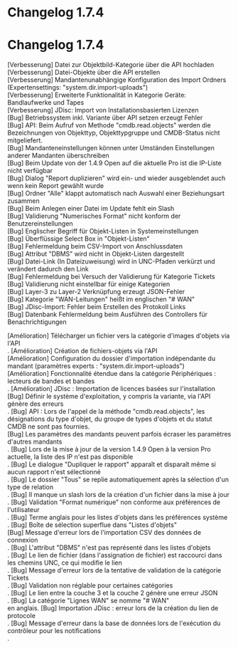 <!-- TRANSLATED by md-translate -->
# Changelog 1.7.4

# Changelog 1.7.4

[Verbesserung]  Datei zur Objektbild-Kategorie über die API hochladen<br>
[Verbesserung]  Datei-Objekte über die API erstellen<br>
[Verbesserung]  Mandantenunabhängige Konfiguration des Import Ordners (Expertensettings: "system.dir.import-uploads")<br>
[Verbesserung]  Erweiterte Funktionalität in Kategorie Geräte: Bandlaufwerke und Tapes<br>
[Verbesserung]  JDisc: Import von Installationsbasierten Lizenzen<br>
[Bug]           Betriebssystem inkl. Variante über API setzen erzeugt Fehler<br>
[Bug]           API: Beim Aufruf von Methode "cmdb.read.objects" werden die Bezeichnungen von Objekttyp, Objekttypgruppe und CMDB-Status nicht mitgeliefert.<br>
[Bug]           Mandanteneinstellungen können unter Umständen Einstellungen anderer Mandanten überschreiben<br>
[Bug]           Beim Update von der 1.4.9 Open auf die aktuelle Pro ist die IP-Liste nicht verfügbar<br>
[Bug]           Dialog "Report duplizieren" wird ein- und wieder ausgeblendet auch wenn kein Report gewählt wurde<br>
[Bug]           Ordner "Alle" klappt automatisch nach Auswahl einer Beziehungsart zusammen<br>
[Bug]           Beim Anlegen einer Datei im Update fehlt ein Slash<br>
[Bug]           Validierung "Numerisches Format" nicht konform der Benutzereinstellungen<br>
[Bug]           Englischer Begriff für Objekt-Listen in Systemeinstellungen<br>
[Bug]           Überflüssige Select Box in "Objekt-Listen"<br>
[Bug]           Fehlermeldung beim CSV-Import von Anschlussdaten<br>
[Bug]           Attribut "DBMS" wird nicht in Objekt-Listen dargestellt<br>
[Bug]           Datei-Link (In Dateizuweisung) wird in UNC-Pfaden verkürzt und verändert dadurch den Link<br>
[Bug]           Fehlermeldung bei Versuch der Validierung für Kategorie Tickets<br>
[Bug]           Validierung nicht einstellbar für einige Kategorien<br>
[Bug]           Layer-3 zu Layer-2 Verknüpfung erzeugt JSON-Fehler<br>
[Bug]           Kategorie "WAN-Leitungen" heißt im englischen "# WAN"<br>
[Bug]           JDisc-Import: Fehler beim Erstellen des Protokoll Links<br>
[Bug]           Datenbank Fehlermeldung beim Ausführen des Controllers für Benachrichtigungen<br>

[Amélioration] Télécharger un fichier vers la catégorie d'images d'objets via l'API<br>.
[Amélioration] Création de fichiers-objets via l'API<br>
[Amélioration] Configuration du dossier d'importation indépendante du mandant (paramètres experts : "system.dir.import-uploads")<br>
[Amélioration] Fonctionnalité étendue dans la catégorie Périphériques : lecteurs de bandes et bandes<br>.
[Amélioration] JDisc : Importation de licences basées sur l'installation<br>
[Bug] Définir le système d'exploitation, y compris la variante, via l'API génère des erreurs<br>.
[Bug] API : Lors de l'appel de la méthode "cmdb.read.objects", les désignations du type d'objet, du groupe de types d'objets et du statut CMDB ne sont pas fournies.<br>
[Bug] Les paramètres des mandants peuvent parfois écraser les paramètres d'autres mandants<br>.
[Bug] Lors de la mise à jour de la version 1.4.9 Open à la version Pro actuelle, la liste des IP n'est pas disponible<br>.
[Bug] Le dialogue "Dupliquer le rapport" apparaît et disparaît même si aucun rapport n'est sélectionné<br>.
[Bug] Le dossier "Tous" se replie automatiquement après la sélection d'un type de relation<br>.
[Bug] Il manque un slash lors de la création d'un fichier dans la mise à jour<br>.
[Bug] Validation "Format numérique" non conforme aux préférences de l'utilisateur<br>.
[Bug] Terme anglais pour les listes d'objets dans les préférences système<br>.
[Bug] Boîte de sélection superflue dans "Listes d'objets"<br>
[Bug] Message d'erreur lors de l'importation CSV des données de connexion<br>.
[Bug] L'attribut "DBMS" n'est pas représenté dans les listes d'objets<br>.
[Bug] Le lien de fichier (dans l'assignation de fichier) est raccourci dans les chemins UNC, ce qui modifie le lien<br>.
[Bug] Message d'erreur lors de la tentative de validation de la catégorie Tickets<br>.
[Bug] Validation non réglable pour certaines catégories<br>.
[Bug] Le lien entre la couche 3 et la couche 2 génère une erreur JSON<br>.
[Bug] La catégorie "Lignes WAN" se nomme "# WAN"<br> en anglais.
[Bug] Importation JDisc : erreur lors de la création du lien de protocole<br>.
[Bug] Message d'erreur dans la base de données lors de l'exécution du contrôleur pour les notifications<br>.